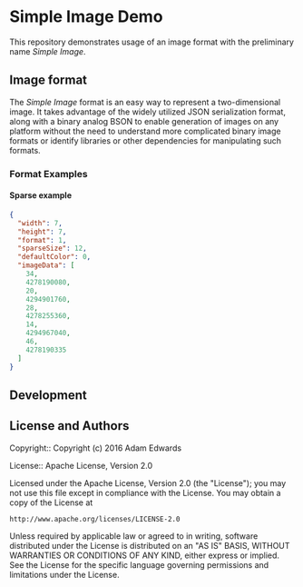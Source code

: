 # Simple Image Demo
This repository demonstrates usage of an image format with the preliminary name *Simple Image*.

## Image format
The *Simple Image* format is an easy way to represent a two-dimensional image. It takes advantage of the widely utilized JSON serialization format, along with a binary analog BSON to enable generation of images on any platform without the need to understand more complicated binary image formats or identify libraries or other dependencies for manipulating such formats.

### Format Examples

#### Sparse example

```json
{
  "width": 7,
  "height": 7,
  "format": 1,
  "sparseSize": 12,
  "defaultColor": 0,
  "imageData": [
    34,
    4278190080,
    20,
    4294901760,
    28,
    4278255360,
    14,
    4294967040,
    46,
    4278190335
  ]
}
```

## Development

License and Authors
-------------------
Copyright:: Copyright (c) 2016 Adam Edwards

License:: Apache License, Version 2.0

Licensed under the Apache License, Version 2.0 (the "License");
you may not use this file except in compliance with the License.
You may obtain a copy of the License at

    http://www.apache.org/licenses/LICENSE-2.0

Unless required by applicable law or agreed to in writing, software
distributed under the License is distributed on an "AS IS" BASIS,
WITHOUT WARRANTIES OR CONDITIONS OF ANY KIND, either express or implied.
See the License for the specific language governing permissions and
limitations under the License.

